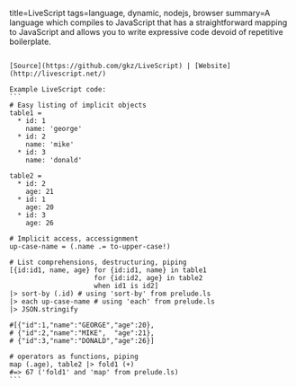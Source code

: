 title=LiveScript
tags=language, dynamic, nodejs, browser
summary=A language which compiles to JavaScript that has a straightforward mapping to JavaScript and allows you to write expressive code devoid of repetitive boilerplate.
~~~~~~

[Source](https://github.com/gkz/LiveScript) | [Website](http://livescript.net/)

Example LiveScript code:
```
# Easy listing of implicit objects
table1 =
  * id: 1
    name: 'george'
  * id: 2
    name: 'mike'
  * id: 3
    name: 'donald'

table2 =
  * id: 2
    age: 21
  * id: 1
    age: 20
  * id: 3
    age: 26

# Implicit access, accessignment
up-case-name = (.name .= to-upper-case!)

# List comprehensions, destructuring, piping
[{id:id1, name, age} for {id:id1, name} in table1
                     for {id:id2, age} in table2
                     when id1 is id2]
|> sort-by (.id) # using 'sort-by' from prelude.ls
|> each up-case-name # using 'each' from prelude.ls
|> JSON.stringify

#[{"id":1,"name":"GEORGE","age":20},
# {"id":2,"name":"MIKE",  "age":21},
# {"id":3,"name":"DONALD","age":26}]

# operators as functions, piping
map (.age), table2 |> fold1 (+)
#=> 67 ('fold1' and 'map' from prelude.ls)
```

